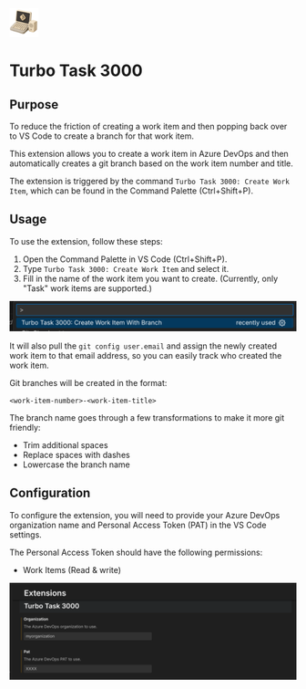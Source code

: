 <img src="images/icon.png" width="50" height="50" />

# Turbo Task 3000

## Purpose

To reduce the friction of creating a work item and then popping back over to VS Code to create a branch for that work item.

This extension allows you to create a work item in Azure DevOps and then automatically creates a git branch based on the work item number and title.

The extension is triggered by the command `Turbo Task 3000: Create Work Item`, which can be found in the Command Palette (Ctrl+Shift+P).

## Usage

To use the extension, follow these steps:

1. Open the Command Palette in VS Code (Ctrl+Shift+P).
2. Type `Turbo Task 3000: Create Work Item` and select it.
3. Fill in the name of the work item you want to create. (Currently, only "Task" work items are supported.)

![command_example](images/command.png)

It will also pull the `git config user.email` and assign the newly created work item to that email address, so you can easily track who created the work item.

Git branches will be created in the format:

```
<work-item-number>-<work-item-title>
```

The branch name goes through a few transformations to make it more git friendly:

- Trim additional spaces
- Replace spaces with dashes
- Lowercase the branch name

## Configuration

To configure the extension, you will need to provide your Azure DevOps organization name and Personal Access Token (PAT) in the VS Code settings.

The Personal Access Token should have the following permissions:

- Work Items (Read & write)

![Settings](images/settings.png)
